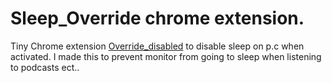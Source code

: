 # Sleep_Override chrome extension.
Tiny Chrome extension [Override_disabled](Sleep_Override/Sleep_Override/icon/sleep_active.png) to disable sleep on p.c when activated.
I made this to prevent monitor from going to sleep when listening to podcasts ect..

